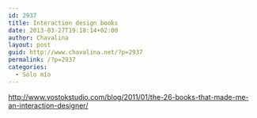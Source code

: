 ```yaml
---
id: 2937
title: Interaction design books
date: 2013-03-27T19:18:14+02:00
author: Chavalina
layout: post
guid: http://www.chavalina.net/?p=2937
permalink: /?p=2937
categories:
  - Sólo mío
---
```

http://www.vostokstudio.com/blog/2011/01/the-26-books-that-made-me-an-interaction-designer/
